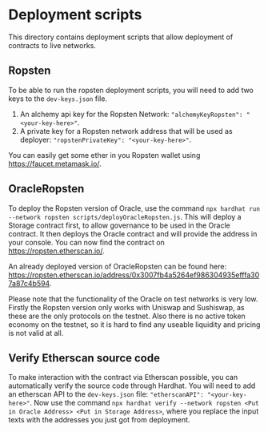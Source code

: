 # Deployment scripts

This directory contains deployment scripts that allow deployment of contracts to live networks.

## Ropsten

To be able to run the ropsten deployment scripts, you will need to add two keys to the `dev-keys.json` file.
1. An alchemy api key for the Ropsten Network: `"alchemyKeyRopsten": "<your-key-here>"`.
2. A private key for a Ropsten network address that will be used as deployer: `"ropstenPrivateKey": "<your-key-here>"`.

You can easily get some ether in you Ropsten wallet using https://faucet.metamask.io/.

## OracleRopsten

To deploy the Ropsten version of Oracle, use the command `npx hardhat run --network ropsten scripts/deployOracleRopsten.js`.
This will deploy a Storage contract first, to allow governance to be used in the Oracle contract. It then deploys the Oracle contract and will provide the address in your console. You can now find the contract on https://ropsten.etherscan.io/.

An already deployed version of OracleRopsten can be found here: https://ropsten.etherscan.io/address/0x3007fb4a5264ef986304935efffa307a87c4b594.

Please note that the functionality of the Oracle on test networks is very low. Firstly the Ropsten version only works with Uniswap and Sushiswap, as these are the only protocols on the testnet. Also there is no active token economy on the testnet, so it is hard to find any useable liquidity and pricing is not valid at all.

## Verify Etherscan source code

To make interaction with the contract via Etherscan possible, you can automatically verify the source code through Hardhat. You will need to add an etherscan API to the `dev-keys.json` file: `"etherscanAPI": "<your-key-here>"`.
Now use the command `npx hardhat verify --network ropsten <Put in Oracle Address> <Put in Storage Address>`, where you replace the input texts with the addresses you just got from deployment.
